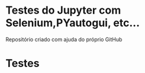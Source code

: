 # Testes do Jupyter com Selenium,PYautogui, etc...
Repositório criado com ajuda do próprio GitHub
<h1>
Testes
<h1>
